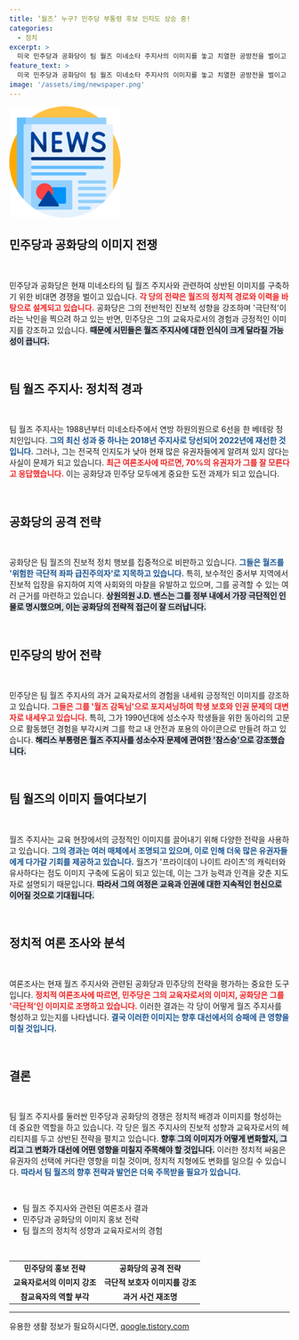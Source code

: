```yaml
---
title: ‘월즈’ 누구? 민주당 부통령 후보 인지도 상승 중!
categories:
  - 정치
excerpt: >
  미국 민주당과 공화당이 팀 월즈 미네소타 주지사의 이미지를 놓고 치열한 공방전을 벌이고 있다. 민주당은 그를 인권 보호의 참스승으로, 공화당은 위험한 좌파 급진주의자로 낙인 찍으며 각각의 이점을 노리고 있다.
feature_text: >
  미국 민주당과 공화당이 팀 월즈 미네소타 주지사의 이미지를 놓고 치열한 공방전을 벌이고 있다. 민주당은 그를 인권 보호의 참스승으로, 공화당은 위험한 좌파 급진주의자로 낙인 찍으며 각각의 이점을 노리고 있다.
image: '/assets/img/newspaper.png'
---
```


<p><img src="/assets/img/newspaper.png" alt="kimp 속보" /></p>

<h2 data-ke-size="size26">민주당과 공화당의 이미지 전쟁</h2>

<p data-ke-size="size16">&nbsp;</p>

<p>민주당과 공화당은 현재 미네소타의 팀 월즈 주지사와 관련하여 상반된 이미지를 구축하기 위한 비대면 경쟁을 벌이고 있습니다. <b><span style="color: #ee2323;">각 당의 전략은 월즈의 정치적 경로와 이력을 바탕으로 설계되고 있습니다.</span></b> 공화당은 그의 전반적인 진보적 성향을 강조하며 '극단적'이라는 낙인을 찍으려 하고 있는 반면, 민주당은 그의 교육자로서의 경험과 긍정적인 이미지를 강조하고 있습니다. <b><span style="background-color: #21538527;">때문에 시민들은 월즈 주지사에 대한 인식이 크게 달라질 가능성이 큽니다.</span></b> </p>

<p data-ke-size="size16">&nbsp;</p>

<h2 data-ke-size="size26">팀 월즈 주지사: 정치적 경과</h2>

<p data-ke-size="size16">&nbsp;</p>

<p>팀 월즈 주지사는 1988년부터 미네소타주에서 연방 하원의원으로 6선을 한 베테랑 정치인입니다. <b><span style="color: #1a5490;">그의 최신 성과 중 하나는 2018년 주지사로 당선되어 2022년에 재선한 것입니다.</span></b> 그러나, 그는 전국적 인지도가 낮아 현재 많은 유권자들에게 알려져 있지 않다는 사실이 문제가 되고 있습니다. <b><span style="color: #ee2323;">최근 여론조사에 따르면, 70%의 유권자가 그를 잘 모른다고 응답했습니다.</span></b> 이는 공화당과 민주당 모두에게 중요한 도전 과제가 되고 있습니다.</p>

<p data-ke-size="size16">&nbsp;</p>

<h2 data-ke-size="size26">공화당의 공격 전략</h2>

<p data-ke-size="size16">&nbsp;</p>

<p>공화당은 팀 월즈의 진보적 정치 행보를 집중적으로 비판하고 있습니다. <b><span style="color: #1a5490;">그들은 월즈를 '위험한 극단적 좌파 급진주의자'로 지목하고 있습니다.</span></b> 특히, 보수적인 중서부 지역에서 진보적 입장을 유지하여 지역 사회와의 마찰을 유발하고 있으며, 그를 공격할 수 있는 여러 근거를 마련하고 있습니다. <b><span style="background-color: #21538527;">상원의원 J.D. 밴스는 그를 정부 내에서 가장 극단적인 인물로 명시했으며, 이는 공화당의 전략적 접근이 잘 드러납니다.</span></b></p>

<p data-ke-size="size16">&nbsp;</p>

<h2 data-ke-size="size26">민주당의 방어 전략</h2>

<p data-ke-size="size16">&nbsp;</p>

<p>민주당은 팀 월즈 주지사의 과거 교육자로서의 경험을 내세워 긍정적인 이미지를 강조하고 있습니다. <b><span style="color: #ee2323;">그들은 그를 '월즈 감독님'으로 포지셔닝하여 학생 보호와 인권 문제의 대변자로 내세우고 있습니다.</span></b> 특히, 그가 1990년대에 성소수자 학생들을 위한 동아리의 고문으로 활동했던 경험을 부각시켜 그를 학교 내 안전과 포용의 아이콘으로 만들려 하고 있습니다. <b><span style="background-color: #21538527;">해리스 부통령은 월즈 주지사를 성소수자 문제에 관여한 '참스승'으로 강조했습니다.</span></b></p>

<p data-ke-size="size16">&nbsp;</p>

<h2 data-ke-size="size26">팀 월즈의 이미지 들여다보기</h2>

<p data-ke-size="size16">&nbsp;</p>

<p>월즈 주지사는 교육 현장에서의 긍정적인 이미지를 끌어내기 위해 다양한 전략을 사용하고 있습니다. <b><span style="color: #1a5490;">그의 경과는 여러 매체에서 조명되고 있으며, 이로 인해 더욱 많은 유권자들에게 다가갈 기회를 제공하고 있습니다.</span></b> 월즈가 '프라이데이 나이트 라이츠'의 캐릭터와 유사하다는 점도 이미지 구축에 도움이 되고 있는데, 이는 그가 능력과 인격을 갖춘 지도자로 설명되기 때문입니다. <b><span style="background-color: #21538527;">따라서 그의 여정은 교육과 인권에 대한 지속적인 헌신으로 이어질 것으로 기대됩니다.</span></b></p>

<p data-ke-size="size16">&nbsp;</p>

<h2 data-ke-size="size26">정치적 여론 조사와 분석</h2>

<p data-ke-size="size16">&nbsp;</p>

<p>여론조사는 현재 월즈 주지사와 관련된 공화당과 민주당의 전략을 평가하는 중요한 도구입니다. <b><span style="color: #ee2323;">정치적 여론조사에 따르면, 민주당은 그의 교육자로서의 이미지, 공화당은 그를 '극단적'인 이미지로 조명하고 있습니다.</span></b> 이러한 결과는 각 당이 어떻게 월즈 주지사를 형성하고 있는지를 나타냅니다. <b><span style="color: #1a5490;">결국 이러한 이미지는 향후 대선에서의 승패에 큰 영향을 미칠 것입니다.</span></b></p>

<p data-ke-size="size16">&nbsp;</p>

<h2 data-ke-size="size26">결론</h2>

<p data-ke-size="size16">&nbsp;</p>

<p>팀 월즈 주지사를 둘러싼 민주당과 공화당의 경쟁은 정치적 배경과 이미지를 형성하는 데 중요한 역할을 하고 있습니다. 각 당은 월즈 주지사의 진보적 성향과 교육자로서의 헤리티지를 두고 상반된 전략을 펼치고 있습니다. <b><span style="background-color: #21538527;">향후 그의 이미지가 어떻게 변화할지, 그리고 그 변화가 대선에 어떤 영향을 미칠지 주목해야 할 것입니다.</span></b> 이러한 정치적 싸움은 유권자의 선택에 커다란 영향을 미칠 것이며, 정치적 지형에도 변화를 일으킬 수 있습니다. <b><span style="color: #1a5490;">따라서 팀 월즈의 향후 전략과 발언은 더욱 주목받을 필요가 있습니다.</span></b></p>

<p data-ke-size="size16">&nbsp;</p>

<ul>
    <li>팀 월즈 주지사와 관련된 여론조사 결과</li>
    <li>민주당과 공화당의 이미지 홍보 전략</li>
    <li>팀 월즈의 정치적 성향과 교육자로서의 경험</li>
</ul>

<p data-ke-size="size16">&nbsp;</p>

<table style="width: 100%; border-collapse: collapse;">
    <tr>
        <td style="text-align: center; height: 17px;"><b>민주당의 홍보 전략</b></td>
        <td style="text-align: center; height: 17px;"><b>공화당의 공격 전략</b></td>
    </tr>
    <tr>
        <td style="text-align: center; height: 17px;"><b>교육자로서의 이미지 강조</b></td>
        <td style="text-align: center; height: 17px;"><b>극단적 보호자 이미지를 강조</b></td>
    </tr>
    <tr>
        <td style="text-align: center; height: 17px;"><b>참교육자의 역할 부각</b></td>
        <td style="text-align: center; height: 17px;"><b>과거 사건 재조명</b></td>
    </tr>
</table>

<hr>
유용한 생활 정보가 필요하시다면, <a href="https://qoogle.tistory.com" rel="dofollow">qoogle.tistory.com</a>


